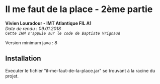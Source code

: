 # Il me faut de la place  - 2ème partie
**Vivien Louradour - IMT Atlantique FIL A1**  
*Date de rendu : 09.01.2018*  
*`Cette IHM s'appuie sur le code de Baptiste Vrignaud`*  
  
Version minimum java : 8

## Installation
Executer le fichier "il-me-faut-de-la-place.jar" se trouvant à la racine du projet.
